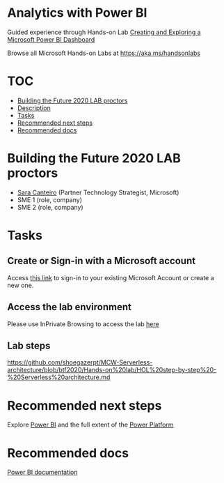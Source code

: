 # Analytics with Power BI

Guided experience through Hands-on Lab [Creating and Exploring a Microsoft Power BI Dashboard](https://www.microsoft.com/handsonlabs/selfpacedlabs/details/SQ00150)

Browse all Microsoft Hands-on Labs at <https://aka.ms/handsonlabs>

# TOC

* [Building the Future 2020 LAB proctors](#building-the-future-2020-lab-proctors)
* [Description](#description)
* [Tasks](#tasks)
* [Recommended next steps](#recommended-next-steps)
* [Recommended docs](#recommended-docs)

# Building the Future 2020 LAB proctors

* [Sara Canteiro](https://https://www.linkedin.com/in/saracanteiro/) (Partner Technology Strategist, Microsoft)
* SME 1 (role, company)
* SME 2 (role, company)

# Tasks

## Create or Sign-in with a Microsoft account

Access [this link](https://account.microsoft.com/account) to sign-in to your existing Microsoft Account or create a new one.

## Access the lab environment

Please use InPrivate Browsing to access the lab [here](https://www.microsoft.com/handsonlabs/selfpacedlabs/details/SQ00150)

## Lab steps

<https://github.com/shoegazerpt/MCW-Serverless-architecture/blob/btf2020/Hands-on%20lab/HOL%20step-by-step%20-%20Serverless%20architecture.md>

# Recommended next steps

Explore [Power BI](https://powerbi.microsoft.com/) and the full extent of the [Power Platform](https://powerplatform.microsoft.com/)

# Recommended docs

[Power BI documentation](https://docs.microsoft.com/power-bi/)
